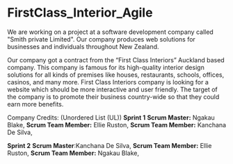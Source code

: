 # FirstClass_Interior_Agile
We are working on a project at a software development company called "Smith private Limited". Our company produces web solutions for businesses and individuals throughout New Zealand.

Our company got a contract from the “First Class Interiors” Auckland based company. This company is famous for its high-quality interior design solutions for all kinds of premises like houses, restaurants, schools, offices, casinos, and many more. First Class Interiors company is looking for a website which should be more interactive and user friendly. The target of the company is to promote their business country-wide so that they could earn more benefits.

Company Credits: (Unordered List (UL)) 
**Sprint 1**
**Scrum Master:** Ngakau Blake,
**Scrum Team Member:** Ellie Ruston, 
**Scrum Team Member:** Kanchana De Silva,

**Sprint 2**
**Scrum Master**:Kanchana De Silva,
**Scrum Team Member:** Ellie Ruston, 
**Scrum Team Member:** Ngakau Blake,
